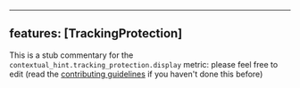 
---
features: [TrackingProtection]
---

This is a stub commentary for the `contextual_hint.tracking_protection.display` metric: please feel free to edit (read the
[contributing guidelines](https://github.com/mozilla/glean-annotations/blob/main/CONTRIBUTING.md)
if you haven't done this before)
